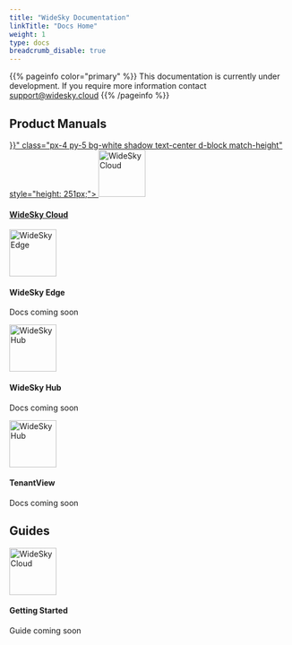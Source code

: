 ```yaml
---
title: "WideSky Documentation"
linkTitle: "Docs Home"
weight: 1
type: docs
breadcrumb_disable: true
---
```


{{% pageinfo color="primary" %}}
This documentation is currently under development. If you require more information contact support@widesky.cloud
{{% /pageinfo %}}


## Product Manuals


<html>

  <div class="row justify-content-left">
    <div class="col-lg-3 col-sm-6 mb-4">
      <a href="{{<relref "products/cloud" >}}" class="px-4 py-5 bg-white shadow text-center d-block match-height" style="height: 251px;">
        <img src="/docs/icons/widesky-cloud.svg" alt="WideSky Cloud" height="84" width="84">
        <p> </p>
        <h4 class="mb-3 mt-0">WideSky Cloud</h3>
        <p class="mb-0"></p>
      </a>
    </div>
    <div class="col-lg-3 col-sm-6 mb-4">
      <a class="px-4 py-5 bg-white shadow text-center d-block match-height" style="height: 251px;">
        <img src="/docs/icons/widesky-edge.svg" alt="WideSky Edge" height="84" width="84">
        <p> </p>
        <h4 class="-text-gray mb-3 mt-0">WideSky Edge</h3>
        <p class="-text-gray mb-0">Docs coming soon</p>
      </a>
    </div>
    <div class="col-lg-3 col-sm-6 mb-4">
      <a class="px-4 py-5 bg-white shadow text-center d-block match-height" style="height: 251px;">
        <img src="/docs/icons/widesky-hub.svg" alt="WideSky Hub" height="84" width="84">
        <p> </p>
        <h4 class="-text-gray mb-3 mt-0">WideSky Hub</h3>
        <p class="-text-gray mb-0">Docs coming soon</p>
      </a>
    </div>
    <div class="col-lg-3 col-sm-6 mb-4">
      <a class="px-4 py-5 bg-white shadow text-center d-block match-height" style="height: 251px;">
        <img src="/docs/icons/tenantview.svg" alt="WideSky Hub" height="84" width="84">
        <p> </p>
        <h4 class="-text-gray mb-3 mt-0">TenantView</h3>
        <p class="-text-gray mb-0">Docs coming soon</p>
      </a>
    </div>
  </div>
</html>

## Guides

<div class="row justify-content-left">
    <div class="col-lg-3 col-sm-6 mb-4">
      <a class="px-4 py-5 bg-white shadow text-center d-block match-height" style="height: 251px;">
        <img src="/docs/icons/touch.svg" alt="WideSky Cloud" height="84" width="84">
        <p> </p>
        <h4 class="-text-gray mb-3 mt-0">Getting Started</h3>
        <p class="-text-gray mb-0">Guide coming soon</p>
      </a>
    </div>
  </div>
</html>
